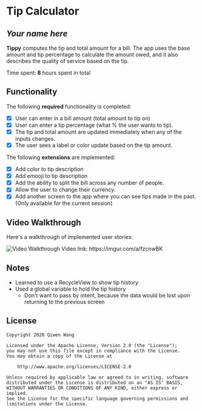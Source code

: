 # Tip Calculator 

## *Your name here*

**Tippy** computes the tip and total amount for a bill. The app uses the base amount and tip percentage to calculate the amount owed, and it also describes the quality of service based on the tip.

Time spent: **8** hours spent in total

## Functionality 

The following **required** functionality is completed:

* [X] User can enter in a bill amount (total amount to tip on)
* [X] User can enter a tip percentage (what % the user wants to tip).
* [X] The tip and total amount are updated immediately when any of the inputs changes.
* [X] The user sees a label or color update based on the tip amount. 

The following **extensions** are implemented:

* [X] Add color to tip description
* [X] Add emooji to tip description
* [X] Add the ability to split the bill across any number of people.
* [X] Allow the user to change their currency.
* [X] Add another screen to the app where you can see tips made in the past. (Only available for the current session)

## Video Walkthrough

Here's a walkthrough of implemented user stories:

<img src='https://imgur.com/a/fzcnwBK' title='Video Walkthrough' width='' alt='Video Walkthrough' />
Video link: https://imgur.com/a/fzcnwBK

## Notes

- Learned to use a RecycleView to show tip history
- Used a global variable to hold the tip history
    - Don't want to pass by intent, because the data would be lost upon returning to the previous screen
    
## License

    Copyright 2020 Qiwen Wang

    Licensed under the Apache License, Version 2.0 (the "License");
    you may not use this file except in compliance with the License.
    You may obtain a copy of the License at

        http://www.apache.org/licenses/LICENSE-2.0

    Unless required by applicable law or agreed to in writing, software
    distributed under the License is distributed on an "AS IS" BASIS,
    WITHOUT WARRANTIES OR CONDITIONS OF ANY KIND, either express or implied.
    See the License for the specific language governing permissions and
    limitations under the License.

